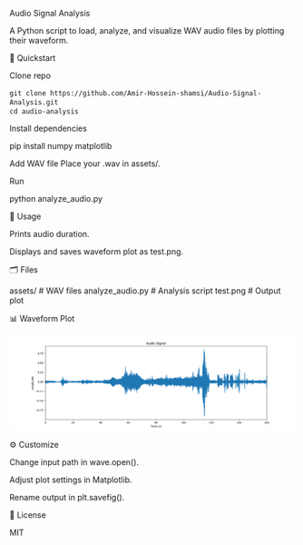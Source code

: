 Audio Signal Analysis

A Python script to load, analyze, and visualize WAV audio files by plotting their waveform.

🚀 Quickstart

Clone repo
```
git clone https://github.com/Amir-Hossein-shamsi/Audio-Signal-Analysis.git
cd audio-analysis
```
Install dependencies

pip install numpy matplotlib

Add WAV file
Place your .wav in assets/.

Run

python analyze_audio.py

🔧 Usage

Prints audio duration.

Displays and saves waveform plot as test.png.

🗂️ Files

assets/               # WAV files
analyze_audio.py      # Analysis script
test.png              # Output plot

📊 Waveform Plot

![Waveform Plot](test.png)



⚙️ Customize

Change input path in wave.open().

Adjust plot settings in Matplotlib.

Rename output in plt.savefig().

📄 License

MIT

